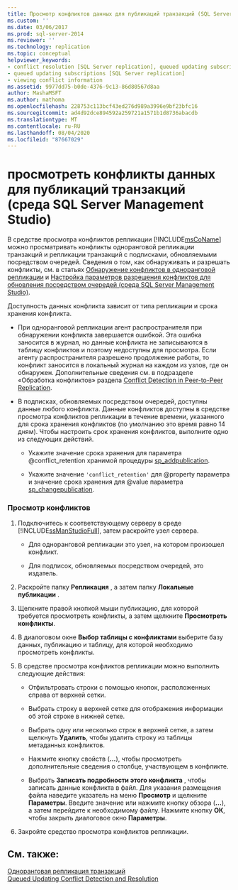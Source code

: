 ```yaml
---
title: Просмотр конфликтов данных для публикаций транзакций (SQL Server Management Studio) | Документация Майкрософт
ms.custom: ''
ms.date: 03/06/2017
ms.prod: sql-server-2014
ms.reviewer: ''
ms.technology: replication
ms.topic: conceptual
helpviewer_keywords:
- conflict resolution [SQL Server replication], queued updating subscriptions
- queued updating subscriptions [SQL Server replication]
- viewing conflict information
ms.assetid: 9977dd75-b0de-4376-9c13-86d80567d8aa
author: MashaMSFT
ms.author: mathoma
ms.openlocfilehash: 228753c113bcf43ed276d989a3996e9bf23bfc16
ms.sourcegitcommit: ad4d92dce894592a259721a1571b1d8736abacdb
ms.translationtype: MT
ms.contentlocale: ru-RU
ms.lasthandoff: 08/04/2020
ms.locfileid: "87667029"
---
```

# <a name="view-data-conflicts-for-transactional-publications-sql-server-management-studio"></a>просмотреть конфликты данных для публикаций транзакций (среда SQL Server Management Studio)
  В средстве просмотра конфликтов репликации [!INCLUDE[msCoName](../../includes/msconame-md.md)] можно просматривать конфликты одноранговой репликации транзакций и репликации транзакций с подписками, обновляемыми посредством очередей. Сведения о том, как обнаруживать и разрешать конфликты, см. в статьях [Обнаружение конфликтов в одноранговой репликации](transactional/peer-to-peer-conflict-detection-in-peer-to-peer-replication.md) и [Настройка параметров разрешения конфликтов для обновления посредством очередей (среда SQL Server Management Studio)](publish/create-an-updatable-subscription-to-a-transactional-publication.md).  
  
 Доступность данных конфликта зависит от типа репликации и срока хранения конфликта.  
  
-   При одноранговой репликации агент распространителя при обнаружении конфликта завершается ошибкой. Эта ошибка заносится в журнал, но данные конфликта не записываются в таблицу конфликтов и поэтому недоступны для просмотра. Если агенту распространителя разрешено продолжение работы, то конфликт заносится в локальный журнал на каждом из узлов, где он обнаружен. Дополнительные сведения см. в подразделе «Обработка конфликтов» раздела [Conflict Detection in Peer-to-Peer Replication](transactional/peer-to-peer-conflict-detection-in-peer-to-peer-replication.md).  
  
-   В подписках, обновляемых посредством очередей, доступны данные любого конфликта. Данные конфликтов доступны в средстве просмотра конфликтов репликации в течение времени, указанного для срока хранения конфликтов (по умолчанию это время равно 14 дням). Чтобы настроить срок хранения конфликтов, выполните одно из следующих действий.  
  
    -   Укажите значение срока хранения для параметра @conflict_retention хранимой процедуры [sp_addpublication](/sql/relational-databases/system-stored-procedures/sp-addpublication-transact-sql).  
  
    -   Укажите значение `'conflict_retention'` для @property параметра и значение срока хранения для @value параметра [sp_changepublication](/sql/relational-databases/system-stored-procedures/sp-changepublication-transact-sql).  
  
### <a name="to-view-conflicts"></a>Просмотр конфликтов  
  
1.  Подключитесь к соответствующему серверу в среде [!INCLUDE[ssManStudioFull](../../includes/ssmanstudiofull-md.md)], затем раскройте узел сервера.  
  
    -   Для одноранговой репликации это узел, на котором произошел конфликт.  
  
    -   Для подписок, обновляемых посредством очередей, это издатель.  
  
2.  Раскройте папку **Репликация** , а затем папку **Локальные публикации** .  
  
3.  Щелкните правой кнопкой мыши публикацию, для которой требуется просмотреть конфликты, а затем щелкните **Просмотреть конфликты**.  
  
4.  В диалоговом окне **Выбор таблицы с конфликтами** выберите базу данных, публикацию и таблицу, для которой необходимо просмотреть конфликты.  
  
5.  В средстве просмотра конфликтов репликации можно выполнить следующие действия:  
  
    -   Отфильтровать строки с помощью кнопок, расположенных справа от верхней сетки.  
  
    -   Выбрать строку в верхней сетке для отображения информации об этой строке в нижней сетке.  
  
    -   Выбрать одну или несколько строк в верхней сетке, а затем щелкнуть **Удалить**, чтобы удалить строку из таблицы метаданных конфликтов.  
  
    -   Нажмите кнопку свойств (**...**), чтобы просмотреть дополнительные сведения о столбце, участвующем в конфликте.  
  
    -   Выбрать **Записать подробности этого конфликта** , чтобы записать данные конфликта в файл. Для указания размещения файла наведите указатель на меню **Просмотр** и щелкните **Параметры**. Введите значение или нажмите кнопку обзора (**...**), а затем перейдите к необходимому файлу. Нажмите кнопку **ОК**, чтобы закрыть диалоговое окно **Параметры**.  
  
6.  Закройте средство просмотра конфликтов репликации.  
  
## <a name="see-also"></a>См. также:  
 [Одноранговая репликация транзакций](transactional/peer-to-peer-transactional-replication.md)   
 [Queued Updating Conflict Detection and Resolution](transactional/updatable-subscriptions-queued-updating-conflict-resolution.md)  
  
  

